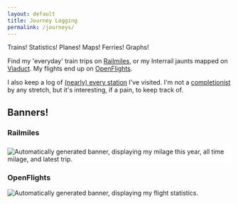 ```yaml
---
layout: default
title: Journey Logging
permalink: /journeys/
---
```


Trains! Statistics! Planes! Maps! Ferries! Graphs!

Find my 'everyday' train trips on [Railmiles](https://yom.railmiles.me/), or my Interrail jaunts mapped on [Viaduct](https://viaduct.world/share/m/keoojZtw4aiyV99I). My flights end up on [OpenFlights](https://openflights.org/user/yom).

I also keep a log of [(nearly) every station](https://thomasr.dev/visited-stations/) I've visited. I'm not a [completionist](https://www.everylaststation.co.uk/) by any stretch, but it's interesting, if a pain, to keep track of.

## Banners!
### Railmiles
<img src="https://public.railmiles.me/signatures/3560e69400242162df2413a6e10a1264.png" style="background-color: #fff; padding-top: 8px; border-radius: 4px;" alt="Automatically generated banner, displaying my milage this year, all time milage, and latest trip.">

### OpenFlights
<img src="http://openflights.org/banner/yom.png" alt="Automatically generated banner, displaying my flight statistics.">
